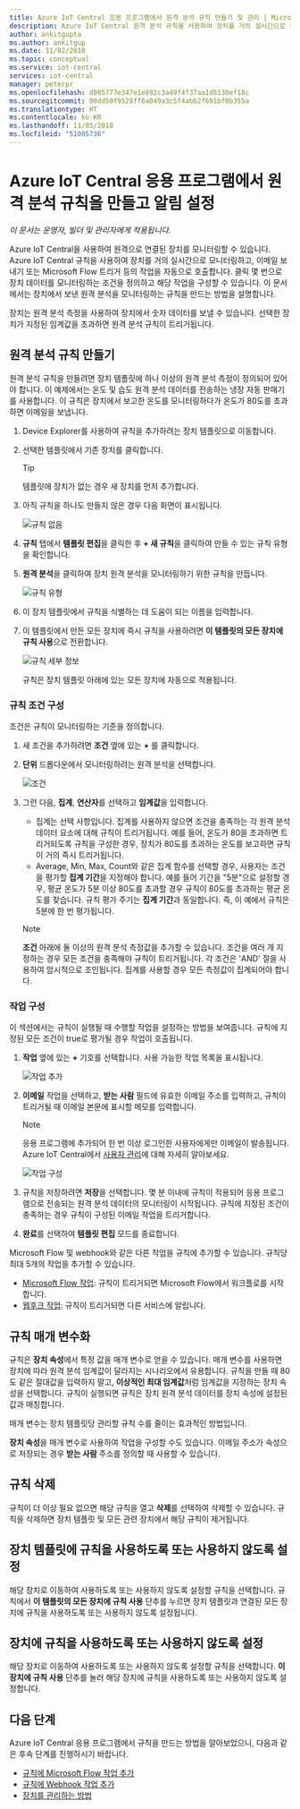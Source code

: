 ```yaml
---
title: Azure IoT Central 응용 프로그램에서 원격 분석 규칙 만들기 및 관리 | Microsoft Docs
description: Azure IoT Central 원격 분석 규칙을 사용하여 장치를 거의 실시간으로 모니터링하고, 규칙이 트리거되면 이메일 보내기 등의 작업을 자동으로 호출합니다.
author: ankitgupta
ms.author: ankitgup
ms.date: 11/02/2018
ms.topic: conceptual
ms.service: iot-central
services: iot-central
manager: peterpr
ms.openlocfilehash: d085777e347e1e892c3a49f4f37aa1d8130ef18c
ms.sourcegitcommit: 00dd50f9528ff6a049a3c5f4abb2f691bf0b355a
ms.translationtype: HT
ms.contentlocale: ko-KR
ms.lasthandoff: 11/05/2018
ms.locfileid: "51005736"
---
```

# <a name="create-a-telemetry-rule-and-set-up-notifications-in-your-azure-iot-central-application"></a>Azure IoT Central 응용 프로그램에서 원격 분석 규칙을 만들고 알림 설정

*이 문서는 운영자, 빌더 및 관리자에게 적용됩니다.*

Azure IoT Central을 사용하여 원격으로 연결된 장치를 모니터링할 수 있습니다. Azure IoT Central 규칙을 사용하여 장치를 거의 실시간으로 모니터링하고, 이메일 보내기 또는 Microsoft Flow 트리거 등의 작업을 자동으로 호출합니다. 클릭 몇 번으로 장치 데이터를 모니터링하는 조건을 정의하고 해당 작업을 구성할 수 있습니다. 이 문서에서는 장치에서 보낸 원격 분석을 모니터링하는 규칙을 만드는 방법을 설명합니다.

장치는 원격 분석 측정을 사용하여 장치에서 숫자 데이터를 보낼 수 있습니다. 선택한 장치가 지정된 임계값을 초과하면 원격 분석 규칙이 트리거됩니다.

## <a name="create-a-telemetry-rule"></a>원격 분석 규칙 만들기

원격 분석 규칙을 만들려면 장치 템플릿에 하나 이상의 원격 분석 측정이 정의되어 있어야 합니다. 이 예제에서는 온도 및 습도 원격 분석 데이터를 전송하는 냉장 자동 판매기를 사용합니다. 이 규칙은 장치에서 보고한 온도를 모니터링하다가 온도가 80도를 초과하면 이메일을 보냅니다.

1. Device Explorer를 사용하여 규칙을 추가하려는 장치 템플릿으로 이동합니다.

1. 선택한 템플릿에서 기존 장치를 클릭합니다. 

    >[!TIP] 
    >템플릿에 장치가 없는 경우 새 장치를 먼저 추가합니다.

1. 아직 규칙을 하나도 만들지 않은 경우 다음 화면이 표시됩니다.

    ![규칙 없음](media\howto-create-telemetry-rules\Rules_Landing_Page.png)

1. **규칙** 탭에서 **템플릿 편집**을 클릭한 후 **+ 새 규칙**을 클릭하여 만들 수 있는 규칙 유형을 확인합니다.

1. **원격 분석**을 클릭하여 장치 원격 분석을 모니터링하기 위한 규칙을 만듭니다.

    ![규칙 유형](media\howto-create-telemetry-rules\Rule_Types.png)

1. 이 장치 템플릿에서 규칙을 식별하는 데 도움이 되는 이름을 입력합니다.

1. 이 템플릿에서 만든 모든 장치에 즉시 규칙을 사용하려면 **이 템플릿의 모든 장치에 규칙 사용**으로 전환합니다.

   ![규칙 세부 정보](media\howto-create-telemetry-rules\Rule_Detail.png)
    
    규칙은 장치 템플릿 아래에 있는 모든 장치에 자동으로 적용됩니다.
    

### <a name="configure-the-rule-conditions"></a>규칙 조건 구성

조건은 규칙이 모니터링하는 기준을 정의합니다.

1. 새 조건을 추가하려면 **조건** 옆에 있는 **+** 를 클릭합니다.

1. **단위** 드롭다운에서 모니터링하려는 원격 분석을 선택합니다.

   ![조건](media\howto-create-telemetry-rules\Aggregate_Condition_Filled_Out.png)

1. 그런 다음, **집계**, **연산자**를 선택하고 **임계값**을 입력합니다.
    - 집계는 선택 사항입니다. 집계를 사용하지 않으면 조건을 충족하는 각 원격 분석 데이터 요소에 대해 규칙이 트리거됩니다. 예를 들어, 온도가 80을 초과하면 트리거되도록 규칙을 구성한 경우, 장치가 80도를 초과하는 온도를 보고하면 규칙이 거의 즉시 트리거됩니다.
    - Average, Min, Max, Count와 같은 집계 함수를 선택할 경우, 사용자는 조건을 평가할 **집계 기간**을 지정해야 합니다. 예를 들어 기간을 "5분"으로 설정할 경우, 평균 온도가 5분 이상 80도를 초과할 경우 규칙이 80도를 초과하는 평균 온도를 찾습니다. 규칙 평가 주기는 **집계 기간**과 동일합니다. 즉, 이 예에서 규칙은 5분에 한 번 평가됩니다.

    >[!NOTE]
    >**조건** 아래에 둘 이상의 원격 분석 측정값을 추가할 수 있습니다. 조건을 여러 개 지정하는 경우 모든 조건을 충족해야 규칙이 트리거됩니다. 각 조건은 'AND' 절을 사용하여 암시적으로 조인됩니다. 집계를 사용할 경우 모든 측정값이 집계되어야 합니다.
    
    

### <a name="configure-actions"></a>작업 구성

이 섹션에서는 규칙이 실행될 때 수행할 작업을 설정하는 방법을 보여줍니다. 규칙에 지정된 모든 조건이 true로 평가될 경우 작업이 호출됩니다.

1. **작업** 옆에 있는 **+** 기호를 선택합니다. 사용 가능한 작업 목록을 표시됩니다.  

    ![작업 추가](media\howto-create-telemetry-rules\Add_Action.png)

1. **이메일** 작업을 선택하고, **받는 사람** 필드에 유효한 이메일 주소를 입력하고, 규칙이 트리거될 때 이메일 본문에 표시할 메모를 입력합니다.

    > [!NOTE]
    > 응용 프로그램에 추가되어 한 번 이상 로그인한 사용자에게만 이메일이 발송됩니다. Azure IoT Central에서 [사용자 관리](howto-administer.md)에 대해 자세히 알아보세요.

   ![작업 구성](media\howto-create-telemetry-rules\Configure_Action.png)

1. 규칙을 저장하려면 **저장**을 선택합니다. 몇 분 이내에 규칙이 적용되어 응용 프로그램으로 전송되는 원격 분석 데이터의 모니터링이 시작됩니다. 규칙에 지정된 조건이 충족하는 경우 규칙이 구성된 이메일 작업을 트리거합니다.

1. **완료**를 선택하여 **템플릿 편집** 모드를 종료합니다.

Microsoft Flow 및 webhook와 같은 다른 작업을 규칙에 추가할 수 있습니다. 규칙당 최대 5개의 작업을 추가할 수 있습니다.

- [Microsoft Flow 작업](howto-add-microsoft-flow.md): 규칙이 트리거되면 Microsoft Flow에서 워크플로를 시작합니다. 
- [웹후크 작업](howto-create-webhooks.md): 규칙이 트리거되면 다른 서비스에 알립니다.

## <a name="parameterize-the-rule"></a>규칙 매개 변수화

규칙은 **장치 속성**에서 특정 값을 매개 변수로 얻을 수 있습니다. 매개 변수를 사용하면 장치에 따라 원격 분석 임계값이 달라지는 시나리오에서 유용합니다. 규칙을 만들 때 80도 같은 절대값을 입력하지 말고, **이상적인 최대 임계값**처럼 임계값을 지정하는 장치 속성을 선택합니다. 규칙이 실행되면 규칙은 장치 원격 분석 데이터를 장치 속성에 설정된 값과 매칭합니다.

매개 변수는 장치 템플릿당 관리할 규칙 수를 줄이는 효과적인 방법입니다.

**장치 속성**을 매개 변수로 사용하여 작업을 구성할 수도 있습니다. 이메일 주소가 속성으로 저장되는 경우 **받는 사람** 주소를 정의할 때 사용할 수 있습니다.

## <a name="delete-a-rule"></a>규칙 삭제

규칙이 더 이상 필요 없으면 해당 규칙을 열고 **삭제**를 선택하여 삭제할 수 있습니다. 규칙을 삭제하면 장치 템플릿 및 모든 관련 장치에서 해당 규칙이 제거됩니다.

## <a name="enable-or-disable-a-rule-for-a-device-template"></a>장치 템플릿에 규칙을 사용하도록 또는 사용하지 않도록 설정

해당 장치로 이동하여 사용하도록 또는 사용하지 않도록 설정할 규칙을 선택합니다. 규칙에서 **이 템플릿의 모든 장치에 규칙 사용** 단추를 누르면 장치 템플릿과 연결된 모든 장치에 규칙을 사용하도록 또는 사용하지 않도록 설정됩니다.

## <a name="enable-or-disable-a-rule-for-a-device"></a>장치에 규칙을 사용하도록 또는 사용하지 않도록 설정

해당 장치로 이동하여 사용하도록 또는 사용하지 않도록 설정할 규칙을 선택합니다. **이 장치에 규칙 사용** 단추를 눌러 해당 장치에 규칙을 사용하도록 또는 사용하지 않도록 설정합니다.

## <a name="next-steps"></a>다음 단계

Azure IoT Central 응용 프로그램에서 규칙을 만드는 방법을 알아보았으니, 다음과 같은 후속 단계를 진행하시기 바랍니다.

- [규칙에 Microsoft Flow 작업 추가](howto-add-microsoft-flow.md)
- [규칙에 Webhook 작업 추가](howto-create-webhooks.md)
- [장치를 관리하는 방법](howto-manage-devices.md)
